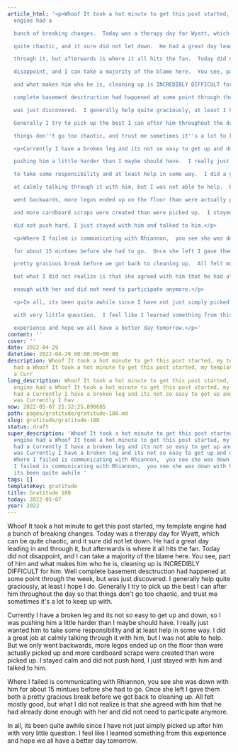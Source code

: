 ```yaml
---
article_html: '<p>Whoof It took a hot minute to get this post started, my template
  engine had a

  bunch of breaking changes.  Today was a therapy day for Wyatt, which can be

  quite chaotic, and it sure did not let down.  He had a great day leading in and

  through it, but afterwards is where it all hits the fan.  Today did not

  disappoint, and I can take a majority of the blame here.  You see, part of him

  and what makes him who he is, cleaning up is INCREDIBLY DIFFICULT for him. Well

  complete basement desctruction had happened at some point through the week, but

  was just discovered.  I generally help quite graciously, at least I hope I do.

  Generally I try to pick up the best I can after him throughout the day so that

  things don''t go too chaotic, and trust me sometimes it''s a lot to keep up with.</p>

  <p>Currently I have a broken leg and its not so easy to get up and down, so I was

  pushing him a little harder than I maybe should have.  I really just wanted him

  to take some responsibility and at least help in some way.  I did a great job

  at calmly talking through it with him, but I was not able to help.  But we only

  went backwards, more legos ended up on the floor than were actually picked up

  and more cardboard scraps were created than were picked up.  I stayed calm and

  did not push hard, I just stayed with him and talked to him.</p>

  <p>Where I failed is communicating with Rhiannon,  you see she was down with him

  for about 15 mintues before she had to go.  Once she left I gave them both a

  pretty gracious break before we got back to cleaning up.  All felt mostly good,

  but what I did not realize is that she agreed with him that he had already done

  enough with her and did not need to participate anymore.</p>

  <p>In all, its been quite awhile since I have not just simply picked up after him

  with very little question.  I feel like I learned something from this

  experience and hope we all have a better day tomorrow.</p>'
content: ''
cover: ''
date: 2022-04-29
datetime: 2022-04-29 00:00:00+00:00
description: Whoof It took a hot minute to get this post started, my template engine
  had a Whoof It took a hot minute to get this post started, my template engine had
  a Curr
long_description: Whoof It took a hot minute to get this post started, my template
  engine had a Whoof It took a hot minute to get this post started, my template engine
  had a Currently I have a broken leg and its not so easy to get up and down, so I
  was Currently I hav
now: 2022-05-07 21:32:25.890605
path: pages/gratitude/gratitude-180.md
slug: gratitude/gratitude-180
status: draft
super_description: 'Whoof It took a hot minute to get this post started, my template
  engine had a Whoof It took a hot minute to get this post started, my template engine
  had a Currently I have a broken leg and its not so easy to get up and down, so I
  was Currently I have a broken leg and its not so easy to get up and down, so I was
  Where I failed is communicating with Rhiannon,  you see she was down with him Where
  I failed is communicating with Rhiannon,  you see she was down with him In all,
  its been quite awhile '
tags: []
templateKey: gratitude
title: Gratitude 180
today: 2022-05-07
year: 2022
---
```


Whoof It took a hot minute to get this post started, my template engine had a
bunch of breaking changes.  Today was a therapy day for Wyatt, which can be
quite chaotic, and it sure did not let down.  He had a great day leading in and
through it, but afterwards is where it all hits the fan.  Today did not
disappoint, and I can take a majority of the blame here.  You see, part of him
and what makes him who he is, cleaning up is INCREDIBLY DIFFICULT for him. Well
complete basement desctruction had happened at some point through the week, but
was just discovered.  I generally help quite graciously, at least I hope I do.
Generally I try to pick up the best I can after him throughout the day so that
things don't go too chaotic, and trust me sometimes it's a lot to keep up with.

Currently I have a broken leg and its not so easy to get up and down, so I was
pushing him a little harder than I maybe should have.  I really just wanted him
to take some responsibility and at least help in some way.  I did a great job
at calmly talking through it with him, but I was not able to help.  But we only
went backwards, more legos ended up on the floor than were actually picked up
and more cardboard scraps were created than were picked up.  I stayed calm and
did not push hard, I just stayed with him and talked to him.

Where I failed is communicating with Rhiannon,  you see she was down with him
for about 15 mintues before she had to go.  Once she left I gave them both a
pretty gracious break before we got back to cleaning up.  All felt mostly good,
but what I did not realize is that she agreed with him that he had already done
enough with her and did not need to participate anymore.

In all, its been quite awhile since I have not just simply picked up after him
with very little question.  I feel like I learned something from this
experience and hope we all have a better day tomorrow.